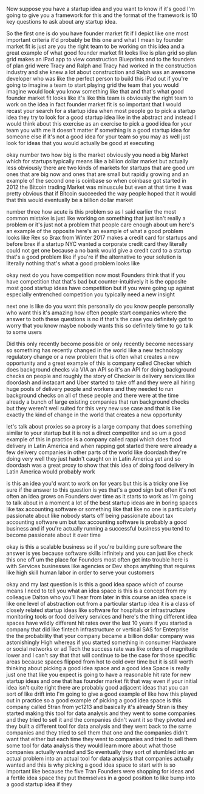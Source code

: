 Now suppose you have a startup idea and you want to know if it's good I'm going to give you a framework for this and the format of the framework is 10 key questions to ask about any startup idea.

So the first one is do you have founder market fit if I depict like one most important criteria it'd probably be this one and what I mean by founder market fit is just are you the right team to be working on this idea and a great example of what good founder market fit looks like is plan grid so plan grid makes an iPad app to view construction Blueprints and to the founders of plan grid were Tracy and Ralph and Tracy had worked in the construction industry and she knew a lot about construction and Ralph was an awesome developer who was like the perfect person to build this iPad out if you're going to imagine a team to start playing grid the team that you would imagine would look you know something like that and that's what good founder market fit looks like it's like this team is obviously the right team to work on the idea in fact founder market fit is so important that I would recast your search for a startup idea when most people go to pick a startup idea they try to look for a good startup idea like in the abstract and instead I would think about this exercise as an exercise to pick a good idea for your team you with me it doesn't matter if something is a good startup idea for someone else if it's not a good idea for your team so you may as well just look for ideas that you would actually be good at executing

okay number two how big is the market obviously you need a big Market which for startups typically means like a billion dollar market but actually less obviously there are two kinds of markets for startups that are good um ones that are big now and ones that are small but rapidly growing and an example of the second one is coinbase so when coinbase got started in 2012 the Bitcoin trading Market was minuscule but even at that time it was pretty obvious that if Bitcoin succeeded the way people hoped that it would that this would eventually be a billion dollar market 

number three how acute is this problem so as I said earlier the most common mistake is just like working on something that just isn't really a problem or it's just not a problem that people care enough about um here's an example of the opposite here's an example of what a good problem looks like Rex so Brax from Winter 2017 makes a credit card for startups and before brex if a startup NYC wanted a corporate credit card they literally could not get one because a no bank would give a credit card to a startup that's a good problem like if you're if the alternative to your solution is literally nothing that's what a good problem looks like

okay next do you have competition now most Founders think that if you have competition that that's bad but counter-intuitively it is the opposite most good startup ideas have competition but if you were going up against especially entrenched competition you typically need a new insight 

next one is like do you want this personally do you know people personally who want this it's amazing how often people start companies where the answer to both these questions is no if that's the case you definitely got to worry that you know maybe nobody wants this so definitely time to go talk to some users

Did this only recently become possible or only recently become necessary so something has recently changed in the world like a new technology regulatory change or a new problem that is often what creates a new opportunity and a great example of this is company called Checker which does background checks via VIA an API so it's an API for doing background checks on people and roughly the story of Checker is delivery services like doordash and instacart and Uber started to take off and they were all hiring huge pools of delivery people and workers and they needed to run background checks on all of these people and there were at the time already a bunch of large existing companies that run background checks but they weren't well suited for this very new use case and that is like exactly the kind of change in the world that creates a new opportunity

let's talk about proxies so a proxy is a large company that does something similar to your startup but it is not a direct competitor and so um a good example of this in practice is a company called rappi which does food delivery in Latin America and when rapping got started there were already a few delivery companies in other parts of the world like doordash they're doing very well they just hadn't caught on in Latin America yet and so doordash was a great proxy to show that this idea of doing food delivery in Latin America would probably work

is this an idea you'd want to work on for years but this is a tricky one like sure if the answer to this question is yes that's a good sign but often it's not often an idea grows on Founders over time as it starts to work as I'm going to talk about in a moment a lot of the best startup ideas are in boring spaces like tax accounting software or something like that like no one is particularly passionate about like nobody starts off being passionate about tax accounting software um but tax accounting software is probably a good business and if you're actually running a successful business you tend to become passionate about it over time 

okay is this a scalable business so if you're building pure software the answer is yes because software skills infinitely and you can just like check this one off um the place for Founders most often get into trouble here is with Services businesses like agencies or Dev shops anything that requires like high skill human labor in order to serve your customers 

okay and my last question is is this a good idea space which of course means I need to tell you what an idea space is this is a concept from my colleague Dalton who you'll hear from later in this course an idea space is like one level of abstraction out from a particular startup idea it is a class of closely related startup ideas like software for hospitals or infrastructure monitoring tools or food delivery services and here's the thing different idea spaces have wildly different hit rates over the last 10 years if you started a company that did like fintech infrastructure or vertical SAS for Enterprise the the probability that your company became a billion dollar company was astonishingly High whereas if you started something in consumer Hardware or social networks or ad Tech the success rate was like orders of magnitude lower and I can't say that that will continue to be the case for those specific areas because spaces flipped from hot to cold over time but it is still worth thinking about picking a good idea space and a good idea Space is really just one that like you expect is going to have a reasonable hit rate for new startup ideas and one that has founder market fit that way even if your initial idea isn't quite right there are probably good adjacent ideas that you can sort of like drift into I'm going to give a good example of like how this played out in practice so a good example of picking a good idea space is this company called 5tran from yc1213 and basically it's already 5tran is they started making this tool for data analysis and they went to some companies and they tried to sell it and the companies didn't want it so they pivoted and they built a different tool for data analysis and they went back to the same companies and they tried to sell them that one and the companies didn't want that either but each time they went to companies and tried to sell them some tool for data analysis they would learn more about what those companies actually wanted and So eventually they sort of stumbled into an actual problem into an actual tool for data analysis that companies actually wanted and this is why picking a good idea space to start with is so important like because the five Tran Founders were shopping for ideas and a fertile idea space they put themselves in a good position to like bump into a good startup idea if they